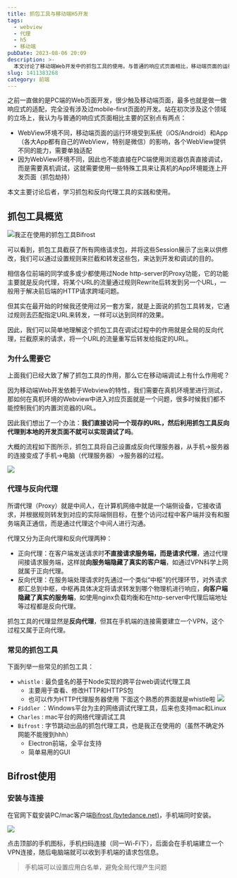 ```yaml
---
title: 抓包工具与移动端H5开发
tags:
  - webview
  - 代理
  - h5
  - 移动端
pubDate: 2023-08-06 20:09
description: >-
  本文讨论了移动端Web开发中的抓包工具的使用。与普通的响应式页面相比，移动端页面的运行环境受到系统和App的影响，需要单独适配。在真机环境下进行测试时，无法控制内置浏览器的URL，因此可以通过抓包工具进行调试。抓包工具拦截和转发网络请求包，可以实现在真机环境中访问开发页面的目的。常见的抓包工具包括whistle、Fiddler和Charles。本文还介绍了抓包工具的代理功能和反向代理的原理。在手机端安装Bifrost后，可以通过扫码连接电脑端，随后可以收到手机端的请求包信息。手机端还可以设置应用白名单，避免全局代理产生问题。
slug: 1411383268
category: 前端
---
```


之前一直做的是PC端的Web页面开发，很少触及移动端页面，最多也就是做一做响应式的适配，完全没有涉及过mobile-first页面的开发。站在初次涉及这个领域的立场上，我认为与普通的响应式页面相比主要的区别点有两点：

- WebView环境不同，移动端页面的运行环境受到系统（iOS/Android）和App（各大App都有自己的WebView，特别是微信）的影响，各个WebView提供不同的能力，需要单独适配
- 因为WebView环境不同，因此也不能直接在PC端使用浏览器仿真直接调试，而是需要真机调试，这就需要使用一些特殊工具来让真机的App环境能连上开发页面（抓包劫持）

本文主要讨论后者，学习抓包和反向代理工具的实践和使用。

## 抓包工具概览

![我正在使用的抓包工具Bifrost](https://picgo-1308055782.cos.ap-chengdu.myqcloud.com/picgo-core/2023/08/20230806200846.png '我正在使用的抓包工具Bifrost')

可以看到，抓包工具截获了所有网络请求包，并将这些Session展示了出来以供修改，我们可以通过设置规则来拦截和转发这些包，来达到开发和调试的目的。

相信各位前端的同学或多或少都使用过Node http-server的Proxy功能，它的功能主要就是反向代理，将某个URL的流量通过规则Rewrite后转发到另一个URL，一般用于解决前后端的HTTP请求跨域问题。

但其实在最开始的时候我还使用过另一套方案，就是上面说的抓包工具转发，它通过规则去匹配指定URL来转发，一样可以达到同样的效果。

因此，我们可以简单地理解这个抓包工具在调试过程中的作用就是全局的反向代理，拦截原来的请求，将一个URL的流量重写后转发给指定的URL。

### 为什么需要它

上面我们已经大致了解了抓包工具的作用，那么它在移动端调试上有什么作用呢？

因为移动端Web开发依赖于Webview的特性，我们需要在真机环境里进行测试，那如何在真机环境的Webview中进入对应页面就是一个问题，很多时候我们都不能控制我们的内置浏览器的URL。

因此我们想出了一个办法：**我们直接访问一个现存的URL，然后利用抓包工具反向代理到本地的开发页面不就可以实现调试了吗**。

大概的流程如下图所示，抓包工具将自己设置成反向代理服务器，从手机→服务器的连接变成了手机→电脑（代理服务器）→服务器的过程。

![](https://picgo-1308055782.cos.ap-chengdu.myqcloud.com/picgo-core/2023/08/20230806200849.png)

### 代理与反向代理

所谓代理（Proxy）就是中间人，在计算机网络中就是一个端侧设备，它接收请求，并根据规则转发到对应的实际端侧目标，在整个访问过程中客户端并没有和服务端真正通信，而是通过代理这个中间人进行沟通。

代理又分为正向代理和反向代理两种：

- 正向代理：在客户端发送请求时**不直接请求服务端，而是请求代理**，通过代理间接请求服务端，这样就**向服务端隐藏了真实的客户端**，如通过VPN科学上网就属于正向代理。
- 反向代理：在服务端处理请求时先通过一个类似“中枢”的代理环节，对外请求都汇总到中枢，中枢再具体决定将请求转发到哪个物理机进行响应，**向客户端隐藏了真实的服务端**，如使用nginx负载均衡和在http-server中代理后端地址等过程都是反向代理。

抓包工具的代理显然是**反向代理**，但其在手机端的连接需要建立一个VPN，这个过程又属于正向代理。

### 常见的抓包工具

下面列举一些常见的抓包工具：

- `whistle` : 最负盛名的基于Node实现的跨平台web调试代理工具
  - 主要用于查看、修改HTTP和HTTPS包
  - 也可以作为HTTP代理服务器使用
    下面这个熟悉的界面就是whistle啦
    ![](https://picgo-1308055782.cos.ap-chengdu.myqcloud.com/picgo-core/2023/08/20230806200857.png)
- `Fiddler` ：Windows平台为主的网络调试代理工具，后来也支持mac和Linux
- `Charles` : mac平台的网络代理调试工具
- `Bifrost` : 字节跳动出品的抓包代理工具，也是我正在使用的（虽然不确定外网能不能搜到hhh）
  - Electron前端，全平台支持
  - 简单易用的GUI

## Bifrost使用

### 安装与连接

在官网下载安装PC/mac客户端[Bifrost (bytedance.net)](https://bifrost.bytedance.net/ 'Bifrost (bytedance.net)')，手机端同时安装。

![](https://picgo-1308055782.cos.ap-chengdu.myqcloud.com/picgo-core/2023/08/20230806200901.png)

点击顶部的手机图标，手机扫码连接（同一Wi-Fi下），后面会在手机端建立一个VPN连接，随后电脑端就可以收到手机端的请求包信息。

> 手机端可以设置应用白名单，避免全局代理产生问题
